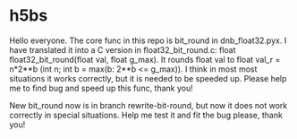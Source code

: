 # h5bs
Hello everyone. The core func in this repo is bit_round in dnb_float32.pyx. I have translated it into a C version in float32_bit_round.c: float float32_bit_round(float val, float g_max). It rounds float val to float val_r = n*2\**b (int n; int b = max(b: 2\**b <= g_max)). I think in most most situations it works correctly, but it is needed to be speeded up. Please help me to find bug and speed up this func, thank you!

New bit_round now is in branch rewrite-bit-round, but now it does not work correctly in special situations. Help me test it and fit the bug please, thank you!
